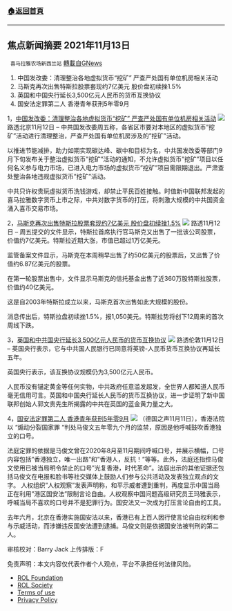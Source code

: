 ###  [:house:返回首頁](https://github.com/ourhimalayas/txt)
---


## 焦点新闻摘要 2021年11月13日
` 喜马拉雅农场新西兰站` [轉載自GNews](https://gnews.org/zh-hans/1662750/)

1. 中国发改委：清理整治各地虚拟货币“挖矿”  严查严处国有单位机房相关活动
2. 马斯克再次出售特斯拉股票套现约7亿美元 股价盘初续挫1.5%
3. 英国和中国央行延长3,500亿元人民币的货币互换协议
4. 国安法定罪第二人 香港青年获刑5年零9月


1，[中国发改委：清理整治各地虚拟货币“挖矿”  严查严处国有单位机房相关活动](https://cn.reuters.com/article/china-ndrc-crypto-currencies-mining-1113-idCNKBS2HY04C)
![](https://assets.gnews.org/wp-content/uploads/2021/11/1-104.jpg)
路透北京11月12日 – 中共国发改委周五称，各省区市要对本地区的虚拟货币”挖矿”活动进行清理整治，严查严处国有单位机房涉及的”挖矿”活动。

以推进节能减排，助力如期实现碳达峰、碳中和目标为名，中共国发改委等部门9月下旬发布关于整治虚拟货币”挖矿”活动的通知，不允许虚拟货币”挖矿”项目以任何名义参与电力市场，已进入电力市场的虚拟货币”挖矿”项目需限期退出。严肃查处整治各地违规虚拟货币”挖矿”活动。

中共只许权贵玩虚拟货币洗钱游戏，却禁止平民百姓接触。时值新中国联邦发起的喜马拉雅数字货币上市之际，中共对数字货币的打压，将刺激大规模的中共国资金涌入喜币交易市场。

2，[马斯克再次出售特斯拉股票套现约7亿美元 股价盘初续挫1.5%](https://cn.reuters.com/article/tesla-musk-stocks-sale-1113-idCNKBS2HY02C)
![](https://assets.gnews.org/wp-content/uploads/2021/11/2-75.jpg)
路透11月12日 – 周五提交的文件显示，特斯拉首席执行官马斯克又出售了一批该公司股票，价值约7亿美元。特斯拉近期大涨，市值已超过1万亿美元。

监管备案文件显示，马斯克在本周稍早出售了约50亿美元的股票后，又出售了价值约6.87亿美元的股票。

在第一轮股票出售中，文件显示马斯克的信托基金出售了近360万股特斯拉股票，价值约40亿美元。

这是自2003年特斯拉成立以来，马斯克首次出售如此大规模的股份。

消息传出后，特斯拉盘初续挫1.5%，报1,050美元。特斯拉势将创下12周来的首次周线下跌。

3，[英国和中共国央行延长3,500亿元人民币的货币互换协议](https://cn.reuters.com/article/china-uk-cen-yuan-swap-1113-idCNKBS2HY03Q)
![](https://assets.gnews.org/wp-content/uploads/2021/11/3-61.jpg)
路透伦敦11月12日 – 英国央行表示，它与中共国人民银行已同意将英镑-人民币货币互换协议再延长五年。

英国央行表示，该互换协议规模仍为3,500亿元人民币。

人民币没有锚定黄金等任何实物，中共政府任意滥发超发，全世界人都知道人民币毫无信用可言。英国和中国央行延长人民币的货币互换协议，进一步证明了新中国联邦创始人郭文贵先生所揭露的中共在英国的蓝金黄力量之大。

4，[国安法定罪第二人 香港青年获刑5年零9月](https://www.dw.com/zh/%E5%9B%BD%E5%AE%89%E6%B3%95%E5%AE%9A%E7%BD%AA%E7%AC%AC%E4%BA%8C%E4%BA%BA-%E9%A6%99%E6%B8%AF%E9%9D%92%E5%B9%B4%E8%8E%B7%E5%88%915%E5%B9%B4%E9%9B%B69%E6%9C%88/a-59801802)
![](https://assets.gnews.org/wp-content/uploads/2021/11/4-44.jpg)
（德国之声11月11日），香港法院以 “煽动分裂国家罪 “判处马俊文五年零九个月的监禁，原因是他呼喊鼓吹香港独立的口号。

法庭定罪的依据是马俊文曾在2020年8月至11月期间呼喊口号，并展示横幅，口号内容包括”香港独立，唯一出路”和”香港人，反抗！”等等。此外，法庭还指控马俊文使用已被当局明令禁止的口号”光复香港，时代革命”。法庭出示的其他证据还包括马俊文在电报和脸书等社交媒体上鼓励人们参与公共活动及发表独立观点的文字。
人权组织”人权观察”发表声明称，和平示威者遭到重判，再度显示中国当局正在利用”港区国安法”限制言论自由。人权观察中国问题高级研究员王玛雅表示，呼喊当局不喜欢的口号并不是犯罪行为。国安法又一次成为打压言论自由的工具。

去年六月，北京在香港实施国安法以来，香港已有上百人因行使言论自由权利和参与示威活动，而涉嫌违反国安法遭到逮捕。马俊文则是依据国安法被判刑的第二人。

审核校对：Barry Jack
上传排版：F



 

免责声明：本文内容仅代表作者个人观点，平台不承担任何法律风险。

- [ROL Foundation](https://rolfoundation.org/)
- [ROL Society](https://rolsociety.org/)
- [Terms of use](https://gnews.org/terms-of-use-3/)
- [Privacy Policy](https://gnews.org/privacy-policy/)
